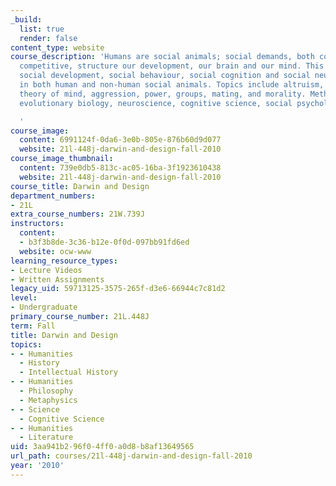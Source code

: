 ```yaml
---
_build:
  list: true
  render: false
content_type: website
course_description: 'Humans are social animals; social demands, both cooperative and
  competitive, structure our development, our brain and our mind. This course covers
  social development, social behaviour, social cognition and social neuroscience,
  in both human and non-human social animals. Topics include altruism, empathy, communication,
  theory of mind, aggression, power, groups, mating, and morality. Methods include
  evolutionary biology, neuroscience, cognitive science, social psychology and anthropology.

  '
course_image:
  content: 6991124f-0da6-3e0b-805e-876b60d9d077
  website: 21l-448j-darwin-and-design-fall-2010
course_image_thumbnail:
  content: 739e0db5-813c-ac05-16ba-3f1923610438
  website: 21l-448j-darwin-and-design-fall-2010
course_title: Darwin and Design
department_numbers:
- 21L
extra_course_numbers: 21W.739J
instructors:
  content:
  - b3f3b8de-3c36-b12e-0f0d-097bb91fd6ed
  website: ocw-www
learning_resource_types:
- Lecture Videos
- Written Assignments
legacy_uid: 59713125-3575-265f-d3e6-66944c7c81d2
level:
- Undergraduate
primary_course_number: 21L.448J
term: Fall
title: Darwin and Design
topics:
- - Humanities
  - History
  - Intellectual History
- - Humanities
  - Philosophy
  - Metaphysics
- - Science
  - Cognitive Science
- - Humanities
  - Literature
uid: 3aa941b2-96f0-4ff0-a0d8-b8af13649565
url_path: courses/21l-448j-darwin-and-design-fall-2010
year: '2010'
---
```

